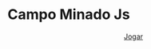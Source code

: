 # Campo Minado Js

<p align="center">
  <a href="https://alvaroematos.github.io/Campo-Minado-Js/CampoMinadoJs.html"> Jogar </a>
</p>

